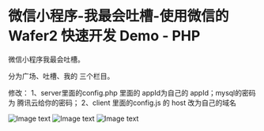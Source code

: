 # 微信小程序-我最会吐槽-使用微信的  Wafer2 快速开发 Demo - PHP

微信小程序我最会吐槽。

分为广场、吐槽、我的 三个栏目。

修改：
1、server里面的config.php 里面的 appId为自己的 appId；mysql的密码为 腾讯云给你的密码；
2、client 里面的config.js 的 host 改为自己的域名


![Image text](https://github.com/zhangyionesound/i-can-tucao-best/blob/master/WechatIMG21377.jpeg)
![Image text](https://github.com/zhangyionesound/i-can-tucao-best/blob/master/WechatIMG21378.jpeg)
![Image text](https://github.com/zhangyionesound/i-can-tucao-best/blob/master/WechatIMG21376.jpeg)

